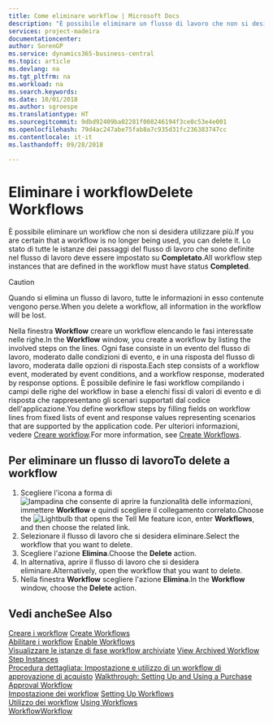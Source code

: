 ```yaml
---
title: Come eliminare workflow | Microsoft Docs
description: "È possibile eliminare un flusso di lavoro che non si desidera utilizzare più. Lo stato di tutte le istanze dei passaggi del flusso di lavoro che sono definite nel flusso di lavoro deve essere impostato su **Completato**."
services: project-madeira
documentationcenter: 
author: SorenGP
ms.service: dynamics365-business-central
ms.topic: article
ms.devlang: na
ms.tgt_pltfrm: na
ms.workload: na
ms.search.keywords: 
ms.date: 10/01/2018
ms.author: sgroespe
ms.translationtype: HT
ms.sourcegitcommit: 9dbd92409ba02281f008246194f3ce0c53e4e001
ms.openlocfilehash: 79d4ac247abe75fab8a7c935d31fc236383747cc
ms.contentlocale: it-it
ms.lasthandoff: 09/28/2018

---
```

# <a name="delete-workflows"></a><span data-ttu-id="817ed-104">Eliminare i workflow</span><span class="sxs-lookup"><span data-stu-id="817ed-104">Delete Workflows</span></span>
<span data-ttu-id="817ed-105">È possibile eliminare un workflow che non si desidera utilizzare più.</span><span class="sxs-lookup"><span data-stu-id="817ed-105">If you are certain that a workflow is no longer being used, you can delete it.</span></span> <span data-ttu-id="817ed-106">Lo stato di tutte le istanze dei passaggi del flusso di lavoro che sono definite nel flusso di lavoro deve essere impostato su **Completato**.</span><span class="sxs-lookup"><span data-stu-id="817ed-106">All workflow step instances that are defined in the workflow must have status **Completed**.</span></span>  

> [!CAUTION]  
>  <span data-ttu-id="817ed-107">Quando si elimina un flusso di lavoro, tutte le informazioni in esso contenute vengono perse.</span><span class="sxs-lookup"><span data-stu-id="817ed-107">When you delete a workflow, all information in the workflow will be lost.</span></span>  

 <span data-ttu-id="817ed-108">Nella finestra **Workflow** creare un workflow elencando le fasi interessate nelle righe.</span><span class="sxs-lookup"><span data-stu-id="817ed-108">In the **Workflow** window, you create a workflow by listing the involved steps on the lines.</span></span> <span data-ttu-id="817ed-109">Ogni fase consiste in un evento del flusso di lavoro, moderato dalle condizioni di evento, e in una risposta del flusso di lavoro, moderata dalle opzioni di risposta.</span><span class="sxs-lookup"><span data-stu-id="817ed-109">Each step consists of a workflow event, moderated by event conditions, and a workflow response, moderated by response options.</span></span> <span data-ttu-id="817ed-110">È possibile definire le fasi workflow compilando i campi delle righe del workflow in base a elenchi fissi di valori di evento e di risposta che rappresentano gli scenari supportati dal codice dell'applicazione.</span><span class="sxs-lookup"><span data-stu-id="817ed-110">You define workflow steps by filling fields on workflow lines from fixed lists of event and response values representing scenarios that are supported by the application code.</span></span> <span data-ttu-id="817ed-111">Per ulteriori informazioni, vedere [Creare workflow](across-how-to-create-workflows.md).</span><span class="sxs-lookup"><span data-stu-id="817ed-111">For more information, see [Create Workflows](across-how-to-create-workflows.md).</span></span>  

## <a name="to-delete-a-workflow"></a><span data-ttu-id="817ed-112">Per eliminare un flusso di lavoro</span><span class="sxs-lookup"><span data-stu-id="817ed-112">To delete a workflow</span></span>  
1.  <span data-ttu-id="817ed-113">Scegliere l'icona a forma di ![lampadina che consente di aprire la funzionalità delle informazioni](media/ui-search/search_small.png "Informazioni sull'operazione che si desidera eseguire"), immettere **Workflow** e quindi scegliere il collegamento correlato.</span><span class="sxs-lookup"><span data-stu-id="817ed-113">Choose the ![Lightbulb that opens the Tell Me feature](media/ui-search/search_small.png "Tell me what you want to do") icon, enter **Workflows**, and then choose the related link.</span></span>  
2.  <span data-ttu-id="817ed-114">Selezionare il flusso di lavoro che si desidera eliminare.</span><span class="sxs-lookup"><span data-stu-id="817ed-114">Select the workflow that you want to delete.</span></span>  
3.  <span data-ttu-id="817ed-115">Scegliere l'azione **Elimina**.</span><span class="sxs-lookup"><span data-stu-id="817ed-115">Choose the **Delete** action.</span></span>  
4.  <span data-ttu-id="817ed-116">In alternativa, aprire il flusso di lavoro che si desidera eliminare.</span><span class="sxs-lookup"><span data-stu-id="817ed-116">Alternatively, open the workflow that you want to delete.</span></span>  
5.  <span data-ttu-id="817ed-117">Nella finestra **Workflow** scegliere l'azione **Elimina**.</span><span class="sxs-lookup"><span data-stu-id="817ed-117">In the **Workflow** window, choose the **Delete** action.</span></span>  

## <a name="see-also"></a><span data-ttu-id="817ed-118">Vedi anche</span><span class="sxs-lookup"><span data-stu-id="817ed-118">See Also</span></span>  
 <span data-ttu-id="817ed-119">[Creare i workflow](across-how-to-create-workflows.md) </span><span class="sxs-lookup"><span data-stu-id="817ed-119">[Create Workflows](across-how-to-create-workflows.md) </span></span>  
 <span data-ttu-id="817ed-120">[Abilitare i workflow](across-how-to-enable-workflows.md) </span><span class="sxs-lookup"><span data-stu-id="817ed-120">[Enable Workflows](across-how-to-enable-workflows.md) </span></span>  
 <span data-ttu-id="817ed-121">[Visualizzare le istanze di fase workflow archiviate](across-how-to-view-archived-workflow-step-instances.md) </span><span class="sxs-lookup"><span data-stu-id="817ed-121">[View Archived Workflow Step Instances](across-how-to-view-archived-workflow-step-instances.md) </span></span>  
 <span data-ttu-id="817ed-122">[Procedura dettagliata: Impostazione e utilizzo di un workflow di approvazione di acquisto](walkthrough-setting-up-and-using-a-purchase-approval-workflow.md) </span><span class="sxs-lookup"><span data-stu-id="817ed-122">[Walkthrough: Setting Up and Using a Purchase Approval Workflow](walkthrough-setting-up-and-using-a-purchase-approval-workflow.md) </span></span>  
 <span data-ttu-id="817ed-123">[Impostazione dei workflow](across-set-up-workflows.md) </span><span class="sxs-lookup"><span data-stu-id="817ed-123">[Setting Up Workflows](across-set-up-workflows.md) </span></span>  
 <span data-ttu-id="817ed-124">[Utilizzo dei workflow](across-use-workflows.md) </span><span class="sxs-lookup"><span data-stu-id="817ed-124">[Using Workflows](across-use-workflows.md) </span></span>  
 [<span data-ttu-id="817ed-125">Workflow</span><span class="sxs-lookup"><span data-stu-id="817ed-125">Workflow</span></span>](across-workflow.md)   

